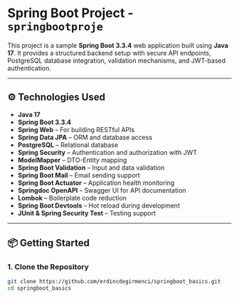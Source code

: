 #  Spring Boot Project - `springbootproje`

This project is a sample **Spring Boot 3.3.4** web application built using **Java 17**. It provides a structured backend setup with secure API endpoints, PostgreSQL database integration, validation mechanisms, and JWT-based authentication.

---

## ⚙️ Technologies Used

- **Java 17**
- **Spring Boot 3.3.4**
- **Spring Web** – For building RESTful APIs
- **Spring Data JPA** – ORM and database access
- **PostgreSQL** – Relational database
- **Spring Security** – Authentication and authorization with JWT
- **ModelMapper** – DTO-Entity mapping
- **Spring Boot Validation** – Input and data validation
- **Spring Boot Mail** – Email sending support
- **Spring Boot Actuator** – Application health monitoring
- **Springdoc OpenAPI** – Swagger UI for API documentation
- **Lombok** – Boilerplate code reduction
- **Spring Boot Devtools** – Hot reload during development
- **JUnit & Spring Security Test** – Testing support

---

## 📦 Getting Started

### 1. Clone the Repository


```bash
git clone https://github.com/erdincdegirmenci/springboot_basics.git
cd springboot_basics


